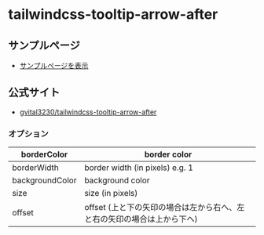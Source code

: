 # tailwindcss-tooltip-arrow-after

## サンプルページ
- [サンプルページを表示](https://da-wake-github.github.io/tailwindcss-tooltip-arrow-after-sample/)

## 公式サイト
- [gvital3230/tailwindcss-tooltip-arrow-after](https://github.com/gvital3230/tailwindcss-tooltip-arrow-after)

### オプション

|borderColor|border color|
|---|---|
|borderWidth|border width (in pixels) e.g. 1|
|backgroundColor|background color|
|size|size (in pixels)|
|offset|offset (上と下の矢印の場合は左から右へ、左と右の矢印の場合は上から下へ)|
